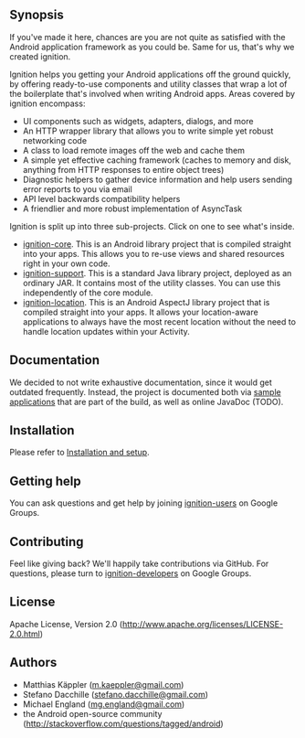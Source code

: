 ## Synopsis
If you've made it here, chances are you are not quite as satisfied with the Android application framework as you could be. Same for us, that's why we created ignition.

Ignition helps you getting your Android applications off the ground quickly, by offering ready-to-use components and utility classes that wrap a lot of the boilerplate that's involved when writing Android apps. Areas covered by ignition encompass:

 * UI components such as widgets, adapters, dialogs, and more
 * An HTTP wrapper library that allows you to write simple yet robust networking code
 * A class to load remote images off the web and cache them
 * A simple yet effective caching framework (caches to memory and disk, anything from HTTP responses to entire object trees)
 * Diagnostic helpers to gather device information and help users sending error reports to you via email
 * API level backwards compatibility helpers
 * A friendlier and more robust implementation of AsyncTask

Ignition is split up into three sub-projects. Click on one to see what's inside.

 * [ignition-core](https://github.com/kaeppler/ignition/wiki/Core-module-features). This is an Android library project that is compiled straight into your apps. This allows you to re-use views and shared resources right in your own code.
 * [ignition-support](https://github.com/kaeppler/ignition/wiki/Support-module-features). This is a standard Java library project, deployed as an ordinary JAR. It contains most of the utility classes. You can use this independently of the core module.
 * [ignition-location](https://github.com/kaeppler/ignition/wiki/Location-module-features). This is an Android AspectJ library project that is compiled straight into your apps. It allows your location-aware applications to always have the most recent location without the need to handle location updates within your Activity.

## Documentation
We decided to not write exhaustive documentation, since it would get outdated frequently. Instead, the project is documented both via [sample applications](https://github.com/kaeppler/ignition/wiki/Sample-applications) that are part of the build, as well as online JavaDoc (TODO).

## Installation
Please refer to [Installation and setup](https://github.com/kaeppler/ignition/wiki/Installation-and-setup).

## Getting help
You can ask questions and get help by joining [ignition-users](https://groups.google.com/group/ignition-users) on Google Groups.

## Contributing
Feel like giving back? We'll happily take contributions via GitHub. For questions, please turn to [ignition-developers](https://groups.google.com/group/ignition-developers) on Google Groups.

## License
Apache License, Version 2.0 (http://www.apache.org/licenses/LICENSE-2.0.html)

## Authors
 * Matthias Käppler (m.kaeppler@gmail.com)
 * Stefano Dacchille (stefano.dacchille@gmail.com)
 * Michael England (mg.england@gmail.com)
 * the Android open-source community (http://stackoverflow.com/questions/tagged/android)
